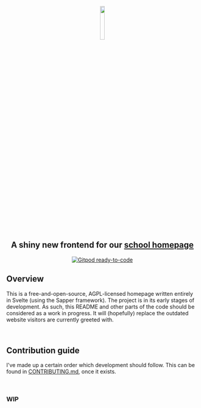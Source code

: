 <p align="center"><img width=15% src="./.github/logo.png"></p>
<h2 align="center">A shiny new frontend for our <a href="https://lsg.musin.de" target="_blank">school homepage</a></h2>
<p align="center">
  <a href="https://gitpod.io/#https://github.com/lsglab/frontend"><img src="https://img.shields.io/badge/Gitpod-ready--to--code-blue?logo=gitpod" alt="Gitpod ready-to-code"></a>
</p>

## Overview
This is a free-and-open-source, AGPL-licensed homepage written entirely in Svelte (using the Sapper framework).
The project is in its early stages of development. As such, this README and other parts of the code should be considered as a work in progress.
It will (hopefully) replace the outdated website visitors are currently greeted with.

<br />

## Contribution guide
I've made up a certain order which development should follow. This can be found in [CONTRIBUTING.md](CONTRIBUTING.md), once it exists.

<br />

### WIP
